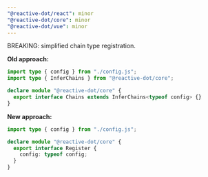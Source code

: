 ```yaml
---
"@reactive-dot/react": minor
"@reactive-dot/core": minor
"@reactive-dot/vue": minor
---
```


BREAKING: simplified chain type registration.

**Old approach:**

```ts
import type { config } from "./config.js";
import type { InferChains } from "@reactive-dot/core";

declare module "@reactive-dot/core" {
  export interface Chains extends InferChains<typeof config> {}
}
```

**New approach:**

```ts
import type { config } from "./config.js";

declare module "@reactive-dot/core" {
  export interface Register {
    config: typeof config;
  }
}
```
